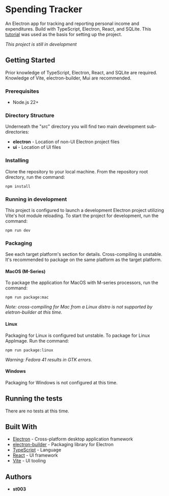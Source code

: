# Spending Tracker

An Electron app for tracking and reporting personal income and expenditures. Build with TypeScript, Electron, React, and SQLite. This [tutorial](https://www.youtube.com/watch?v=fP-371MN0Ck) was used as the basis for setting up the project.

_This project is still in development_

## Getting Started

Prior knowledge of TypeScript, Electron, React, and SQLite are required. Knowledge of Vite, electron-builder, Mui are recommended.

### Prerequisites

* Node.js 22+

### Directory Structure

Underneath the "src" directory you will find two main development sub-directories:

* **electron** - Location of non-UI Electron project files
* **ui** - Location of UI files

### Installing

Clone the repository to your local machine. From the repository root directory, run the command:

```
npm install
```

### Running in development

This project is configured to launch a development Electron project utilizing Vite's hot module reloading. To start the project for development, run the command:

```
npm run dev
```

### Packaging

See each target platform's section for details. Cross-compiling is unstable. It's recommended to package on the same platform as the target platform.

#### MacOS (M-Series)

To package the application for MacOS with M-series processors, run the command:

```
npm run package:mac
```

_Note: cross-compiling for Mac from a Linux distro is not supported by eletron-builder at this time._

#### Linux

Packaging for Linux is configured but unstable. To package for Linux AppImage. Run the command:

```
npm run package:linux
```

_Warning: Fedora 41 results in GTK errors._

#### Windows

Packaging for Windows is not configured at this time.

## Running the tests

There are no tests at this time.

## Built With

* [Electron](https://www.electronjs.org/) - Cross-platform desktop application framework
* [electron-builder](https://www.electron.build/) - Packaging library for Electron
* [TypeScript](https://www.typescriptlang.org/) - Language
* [React](https://react.dev/) - UI framework
* [Vite](https://vite.dev/) - UI tooling

## Authors

* **st003**
